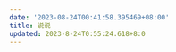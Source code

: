 ```yaml
---
date: '2023-08-24T00:41:58.395469+08:00'
title: 说说
updated: 2023-8-24T0:55:24.618+8:0
---
```

<head>
  <!-- ... -->
  <script src="https://![](file:///C:\Users\YuKung\AppData\Roaming\Tencent\QQTempSys\%W@GJ$ACOF(TYDYECOKVDYB.png)

cdn.jsdelivr.net/gh/Uyoahz26/daodao@main/dist/qexo-dao.min.js"></script>

<!-- ... -->

</head>
<body>
  <!-- ... -->
  <div id="qexoDaoDao"></div>
  <script>
    qexoDaodao?.init({
      el: "#qexoDaoDao",
      avatar: "![](file:///C:\Users\YuKung\AppData\Roaming\Tencent\QQTempSys\[5UQ[BL(6~BS2JV6W}N6[%S.png)

https://q1.qlogo.cn/g?b=qq&nk=2496091142&s=640",
name: "UyoAhz",
limit: 10,
useLoadingImg: false,
baseURL: "![](file:///C:\Users\YuKung\AppData\Roaming\Tencent\QQTempSys\%W@GJ$ACOF(TYDYECOKVDYB.png)

https://example.cn/",
}).then(function (){
console.log("qexoDaodao加载完成");
})
</script>

</body>
